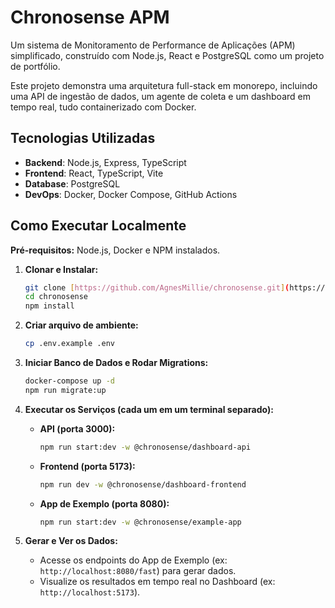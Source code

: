 # Chronosense APM

Um sistema de Monitoramento de Performance de Aplicações (APM) simplificado, construído com Node.js, React e PostgreSQL como um projeto de portfólio.

Este projeto demonstra uma arquitetura full-stack em monorepo, incluindo uma API de ingestão de dados, um agente de coleta e um dashboard em tempo real, tudo containerizado com Docker.

## Tecnologias Utilizadas

-   **Backend**: Node.js, Express, TypeScript
-   **Frontend**: React, TypeScript, Vite
-   **Database**: PostgreSQL
-   **DevOps**: Docker, Docker Compose, GitHub Actions

## Como Executar Localmente

**Pré-requisitos:** Node.js, Docker e NPM instalados.

1.  **Clonar e Instalar:**
    ```bash
    git clone [https://github.com/AgnesMillie/chronosense.git](https://github.com/AgnesMillie/chronosense.git)
    cd chronosense
    npm install
    ```

2.  **Criar arquivo de ambiente:**
    ```bash
    cp .env.example .env
    ```

3.  **Iniciar Banco de Dados e Rodar Migrations:**
    ```bash
    docker-compose up -d
    npm run migrate:up
    ```

4.  **Executar os Serviços (cada um em um terminal separado):**

    * **API (porta 3000):**
        ```bash
        npm run start:dev -w @chronosense/dashboard-api
        ```
    * **Frontend (porta 5173):**
        ```bash
        npm run dev -w @chronosense/dashboard-frontend
        ```
    * **App de Exemplo (porta 8080):**
        ```bash
        npm run start:dev -w @chronosense/example-app
        ```

5.  **Gerar e Ver os Dados:**
    * Acesse os endpoints do App de Exemplo (ex: `http://localhost:8080/fast`) para gerar dados.
    * Visualize os resultados em tempo real no Dashboard (ex: `http://localhost:5173`).
